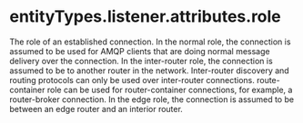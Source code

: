 # entityTypes.listener.attributes.role

The role of an established connection. In the normal role, the connection is assumed to be used for AMQP clients that are doing normal message delivery over the connection.  In the inter-router role, the connection is assumed to be to another router in the network.  Inter-router discovery and routing protocols can only be used over inter-router connections. route-container role can be used for router-container connections, for example, a router-broker connection.  In the edge role, the connection is assumed to be between an edge router and an interior router.

